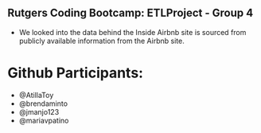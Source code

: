## Rutgers Coding Bootcamp: ETLProject - Group 4


*  We looked into the data behind the Inside Airbnb site is sourced from publicly available information from the Airbnb site.

# Github Participants:
* @AtillaToy
* @brendaminto
* @jmanjo123
* @mariavpatino
